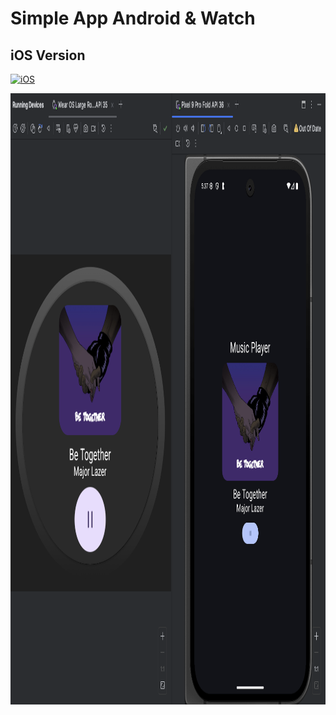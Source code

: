 # Simple App Android & Watch

## iOS Version

[![iOS](https://img.shields.io/static/v1?style=for-the-badge&message=GitHub&color=181717&logo=GitHub&logoColor=FFFFFF&label=AppForWatch)](https://github.com/OmAr-Kader/AppForWatch)

<img src="Screenshots/1.png"  width="1052" height="978" alt="1"/>